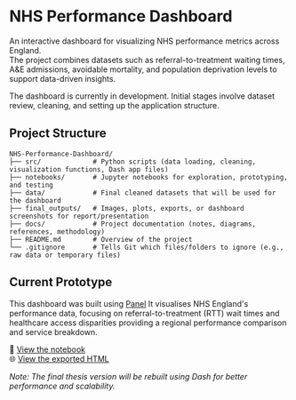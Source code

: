 # NHS Performance Dashboard

An interactive dashboard for visualizing NHS performance metrics across England.  
The project combines datasets such as referral-to-treatment waiting times, A&E admissions, avoidable mortality, and population deprivation levels to support data-driven insights.

The dashboard is currently in development. Initial stages involve dataset review, cleaning, and setting up the application structure.

## Project Structure

```
NHS-Performance-Dashboard/
├── src/             # Python scripts (data loading, cleaning, visualization functions, Dash app files)
├── notebooks/       # Jupyter notebooks for exploration, prototyping, and testing
├── data/            # Final cleaned datasets that will be used for the dashboard
├── final_outputs/   # Images, plots, exports, or dashboard screenshots for report/presentation
├── docs/            # Project documentation (notes, diagrams, references, methodology)
├── README.md        # Overview of the project
└── .gitignore       # Tells Git which files/folders to ignore (e.g., raw data or temporary files)
```
## Current Prototype

This dashboard was built using [Panel](https://panel.holoviz.org/) It visualises NHS England's performance data, focusing on referral-to-treatment (RTT) wait times and healthcare access disparities providing a regional performance comparison and service breakdown.

📄 [View the notebook](notebooks/nhs_dashboard_panel.ipynb)  
🌐 [View the exported HTML](final_outputs/nhs_dashboard_panel.html)

*Note: The final thesis version will be rebuilt using Dash for better performance and scalability.*
